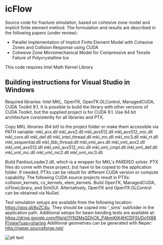 # icFlow
Source code for fracture simulaiton, based on cohesive zone model and implicit finite element method. The formulation and results are described in the following papers (under review):
* Parallel Implementation of Implicit Finite Element Model with Cohesive Zones and Collision Response using CUDA
* Cohesive Zone Micromechanical Model for Compressive and Tensile Failure of Polycrystalline Ice

This code requires Intel Math Kernel Library

## Building instructions for Visual Studio in Windows

Required libraries: Intel MKL, OpenTK, OpenTK.GLControl, ManagedCUDA, CUDA Toolkit 9.1. It is possible to build the library with other versions of CUDA Toolkit, but the supplied project is for CUDA 9.1. Use 64 bit architecture consistently for all libraries and PTX.

Copy MKL libraries (64 bit) to the project folder or make them accessible via PATH variable:
mkl_avx.dll
mkl_avx2.dll
mkl_avx512.dll
mkl_avx512_mic.dll
mkl_core.dll
mkl_def.dll
mkl_intel_thread.dll
mkl_mc.dll
mkl_mc3.dll
mkl_rt.dll
mkl_sequential.dll
mkl_tbb_thread.dll
mkl_vml_avx.dll
mkl_vml_avx2.dll
mkl_vml_avx512.dll
mkl_vml_avx512_mic.dll
mkl_vml_cmpt.dll
mkl_vml_def.dll
mkl_vml_mc.dll
mkl_vml_mc2.dll
mkl_vml_mc3.dll

Build PardisoLoader2.dll, which is a wrapper for MKL's PARDISO solver. PTX files do come with these project, but have to be copied to the application folder. If needed, PTXs can be rebuilt for different CUDA version or compute capability. The following CUDA source projects result in PTXs: collision_kernels, cz_kernels, elem_kernels. Build OpenTK, ManagedCUDA, icFlowLibrary, and SimGUI. Alternatively, OpenTK and OpenTK.GLControl can be obtained via NuGet.

Test simulation setups are available from the following location: https://goo.gl/AvZC4u. They should be copied into '_sims' subfolder in the application path. Additional setups for beam bending tests are available at:
https://drive.google.com/file/d/1YN2MsQDhCK_P4bmKtK4HCDFSUDnfX88P/view?usp=sharing
Additional geometries can be generated with Neper: http://neper.sourceforge.net/

![alt text](https://github.com/igorg520b/icFlow/blob/master/icFlow.png?raw=true)
